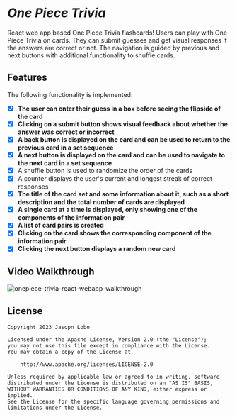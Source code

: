 # *One Piece Trivia*
React web app based One Piece Trivia flashcards! Users can play with One Piece Trivia on cards. They can submit guesses and get visual responses if the answers are correct or not. The navigation is guided by previous and next buttons with additional functionality to shuffle cards.

## Features
The following functionality is implemented:
- [x] **The user can enter their guess in a box before seeing the flipside of the card**
- [x] **Clicking on a submit button shows visual feedback about whether the answer was correct or incorrect**
- [x] **A back button is displayed on the card and can be used to return to the previous card in a set sequence**
- [x] **A next button is displayed on the card and can be used to navigate to the next card in a set sequence**
- [x] A shuffle button is used to randomize the order of the cards
- [x] A counter displays the user's current and longest streak of correct responses
- [x] **The title of the card set and some information about it, such as a short description and the total number of cards are displayed**
- [x] **A single card at a time is displayed, only showing one of the components of the information pair**
- [x] **A list of card pairs is created**
- [x] **Clicking on the card shows the corresponding component of the information pair**
- [x] **Clicking the next button displays a random new card**

## Video Walkthrough

![onepiece-trivia-react-webapp-walkthrough](https://github.com/iamjasonlobo/onepiece-trivia/assets/105331420/7577bd61-8993-4b06-9274-7892152a2cc7)

## License

    Copyright 2023 Jasopn Lobo

    Licensed under the Apache License, Version 2.0 (the "License");
    you may not use this file except in compliance with the License.
    You may obtain a copy of the License at

        http://www.apache.org/licenses/LICENSE-2.0

    Unless required by applicable law or agreed to in writing, software
    distributed under the License is distributed on an "AS IS" BASIS,
    WITHOUT WARRANTIES OR CONDITIONS OF ANY KIND, either express or implied.
    See the License for the specific language governing permissions and
    limitations under the License.
